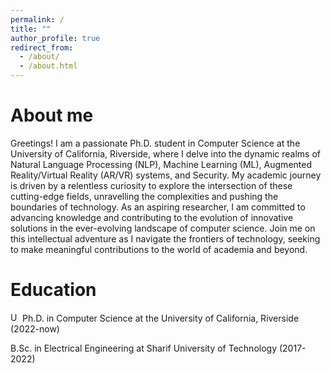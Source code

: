 ```yaml
---
permalink: /
title: ""
author_profile: true
redirect_from: 
  - /about/
  - /about.html
---
```


About me
======
Greetings! I am a passionate Ph.D. student in Computer Science at the University of California, Riverside, where I delve into the dynamic realms of Natural Language Processing (NLP), Machine Learning (ML), Augmented Reality/Virtual Reality (AR/VR) systems, and Security. My academic journey is driven by a relentless curiosity to explore the intersection of these cutting-edge fields, unravelling the complexities and pushing the boundaries of technology. As an aspiring researcher, I am committed to advancing knowledge and contributing to the evolution of innovative solutions in the ever-evolving landscape of computer science. Join me on this intellectual adventure as I navigate the frontiers of technology, seeking to make meaningful contributions to the world of academia and beyond.

Education
======
<img src="https://hub.ucr.edu/sites/default/files/styles/form_preview/public/ucr%20lOGO.jpeg" alt="University Icon" width="15" height="15"> Ph.D. in Computer Science at the University of California, Riverside (2022-now)

B.Sc. in Electrical Engineering at Sharif University of Technology (2017-2022)


